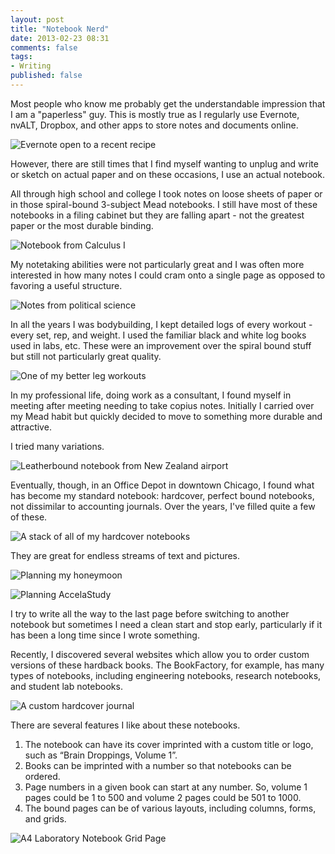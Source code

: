 ```yaml
---
layout: post
title: "Notebook Nerd"
date: 2013-02-23 08:31
comments: false
tags: 
- Writing
published: false
---
```


Most people who know me probably get the understandable impression that I am a "paperless" guy.  This is mostly true as I regularly use Evernote, nvALT, Dropbox, and other apps to store notes and documents online.

![Evernote open to a recent recipe](http://farm9.staticflickr.com/8082/8373700906_df6e5dbe05_c.jpg)

However, there are still times that I find myself wanting to unplug and write or sketch on actual paper and on these occasions, I use an actual notebook.


All through high school and college I took notes on loose sheets of paper or in those spiral-bound 3-subject Mead notebooks.  I still have most of these notebooks in a filing cabinet but they are falling apart - not the greatest paper or the most durable binding.

![Notebook from Calculus I](http://farm9.staticflickr.com/8082/8373700906_df6e5dbe05_c.jpg)

My notetaking abilities were not particularly great and I was often more interested in how many notes I could cram onto a single page as opposed to favoring a useful structure.

![Notes from political science](http://farm9.staticflickr.com/8082/8373700906_df6e5dbe05_c.jpg)

In all the years I was bodybuilding, I kept detailed logs of every workout - every set, rep, and weight.  I used the familiar black and white log books used in labs, etc.  These were an improvement over the spiral bound stuff but still not particularly great quality.

![One of my better leg workouts](http://farm9.staticflickr.com/8082/8373700906_df6e5dbe05_c.jpg)

In my professional life, doing work as a consultant, I found myself in meeting after meeting needing to take copius notes.  Initially I carried over my Mead habit but quickly decided to move to something more durable and attractive.

I tried many variations.

![Leatherbound notebook from New Zealand airport](http://farm9.staticflickr.com/8082/8373700906_df6e5dbe05_c.jpg)

Eventually, though, in an Office Depot in downtown Chicago, I found what has become my standard notebook: hardcover, perfect bound notebooks, not dissimilar to accounting journals.  Over the years, I've filled quite a few of these.

![A stack of all of my hardcover notebooks](http://farm9.staticflickr.com/8082/8373700906_df6e5dbe05_c.jpg)

They are great for endless streams of text and pictures.

![Planning my honeymoon](http://farm9.staticflickr.com/8082/8373700906_df6e5dbe05_c.jpg)

![Planning AccelaStudy](http://farm9.staticflickr.com/8082/8373700906_df6e5dbe05_c.jpg)

I try to write all the way to the last page before switching to another notebook but sometimes I need a clean start and stop early, particularly if it has been a long time since I wrote something.

Recently, I discovered several websites which allow you to order custom versions of these hardback books. The BookFactory, for example, has many types of notebooks, including engineering notebooks, research notebooks, and student lab notebooks.

![A custom hardcover journal](http://shopping.netsuite.com/core/media/media.nl?id=4195&c=ACCT107430&h=d1907c71f9cad48a4712)

There are several features I like about these notebooks.

1.  The notebook can have its cover imprinted with a custom title or logo, such as “Brain Droppings, Volume 1”.
2. Books can be imprinted with a number so that notebooks can be ordered.
3. Page numbers in a given book can start at any number.  So, volume 1 pages could be 1 to 500 and volume 2 pages could be 501 to 1000.
2. The bound pages can be of various layouts, including columns, forms, and grids.

![A4 Laboratory Notebook Grid Page](http://shopping.netsuite.com/core/media/media.nl?id=708&c=ACCT107430&h=12a4470ded70575997d2)
